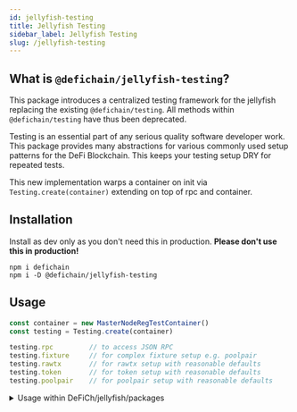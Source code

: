 ```yaml
---
id: jellyfish-testing
title: Jellyfish Testing
sidebar_label: Jellyfish Testing
slug: /jellyfish-testing
---
```


## What is `@defichain/jellyfish-testing`?

This package introduces a centralized testing framework for the jellyfish replacing the existing `@defichain/testing`.
All methods within `@defichain/testing` have thus been deprecated.

Testing is an essential part of any serious quality software developer work. This package provides many abstractions for
various commonly used setup patterns for the DeFi Blockchain. This keeps your testing setup DRY for repeated tests.

This new implementation warps a container on init via `Testing.create(container)` extending on top of rpc and container.

## Installation

Install as dev only as you don't need this in production. **Please don't use this in production!**

```shell
npm i defichain
npm i -D @defichain/jellyfish-testing
```

## Usage

```ts
const container = new MasterNodeRegTestContainer()
const testing = Testing.create(container)

testing.rpc         // to access JSON RPC
testing.fixture     // for complex fixture setup e.g. poolpair
testing.rawtx       // for rawtx setup with reasonable defaults 
testing.token       // for token setup with reasonable defaults 
testing.poolpair    // for poolpair setup with reasonable defaults 
```

<details>

<summary>Usage within DeFiCh/jellyfish/packages</summary>

### Cyclic dependencies

`@defichain/jellyfish-testing` relies on other jellyfish dependencies, they are cyclic dependant. However, within this
mono-repo, we don't need to declare `"devDependencies"` as they are mapped in `tsconfig.base.json`. This configuration
allows any packages within `jellyfish-*` to rely on `jellyfish-testing` without causing cyclic dependencies errors.

</details>
